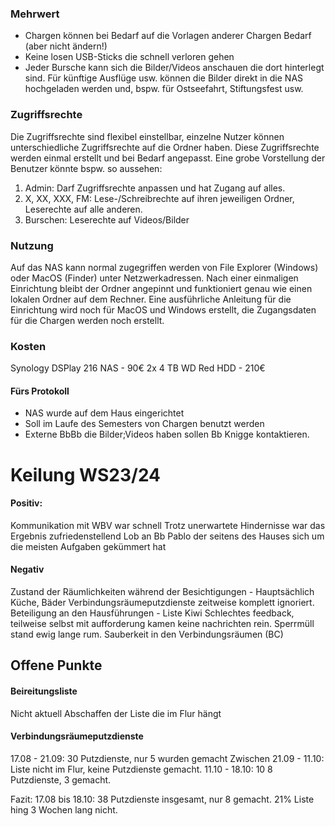 
### Mehrwert
- Chargen können bei Bedarf auf die Vorlagen anderer Chargen Bedarf (aber nicht ändern!)
- Keine losen USB-Sticks die schnell verloren gehen
- Jeder Bursche kann sich die Bilder/Videos anschauen die dort hinterlegt sind. Für künftige Ausflüge usw. können die Bilder direkt in die NAS hochgeladen werden und, bspw. für Ostseefahrt, Stiftungsfest usw. 
### Zugriffsrechte
Die Zugriffsrechte sind flexibel einstellbar, einzelne Nutzer können unterschiedliche Zugriffsrechte auf die Ordner haben. 
Diese Zugriffsrechte werden einmal erstellt und bei Bedarf angepasst.
Eine grobe Vorstellung der Benutzer könnte bspw. so aussehen:

1. Admin: Darf Zugriffsrechte anpassen und hat Zugang auf alles. 
2. X, XX, XXX, FM: Lese-/Schreibrechte auf ihren jeweiligen Ordner, Leserechte auf alle anderen.
3. Burschen: Leserechte auf Videos/Bilder

### Nutzung
Auf das NAS kann normal zugegriffen werden von File Explorer (Windows) oder MacOS (Finder) unter Netzwerkadressen.
Nach einer einmaligen Einrichtung bleibt der Ordner angepinnt und funktioniert genau wie einen lokalen Ordner auf dem Rechner. Eine ausführliche Anleitung für die Einrichtung wird noch für MacOS und Windows erstellt, die Zugangsdaten für die Chargen werden noch erstellt. 

### Kosten
Synology DSPlay 216 NAS - 90€
2x 4 TB WD Red HDD - 210€


#### Fürs Protokoll
- NAS wurde auf dem Haus eingerichtet
- Soll im Laufe des Semesters von Chargen benutzt werden
- Externe BbBb die Bilder;Videos haben sollen Bb Knigge kontaktieren.  
# Keilung WS23/24

#### Positiv:
Kommunikation mit WBV war schnell
Trotz unerwartete Hindernisse war das Ergebnis zufriedenstellend
Lob an Bb Pablo der seitens des Hauses sich um die meisten Aufgaben gekümmert hat

#### Negativ 
Zustand der Räumlichkeiten während der Besichtigungen - Hauptsächlich Küche, Bäder
Verbindungsräumeputzdienste zeitweise komplett ignoriert.
Beteiligung an den Hausführungen - Liste Kiwi
Schlechtes feedback, teilweise selbst mit aufforderung kamen keine nachrichten rein.
Sperrmüll stand ewig lange rum. 
Sauberkeit in den Verbindungsräumen (BC)


## Offene Punkte

#### Beireitungsliste
Nicht aktuell
Abschaffen der Liste die im Flur hängt

#### Verbindungsräumeputzdienste

17.08 - 21.09: 30 Putzdienste, nur 5 wurden gemacht
Zwischen 21.09 - 11.10: Liste nicht im Flur, keine Putzdienste gemacht.
11.10 - 18.10: 10 8 Putzdienste, 3 gemacht.

Fazit: 17.08 bis 18.10: 38 Putzdienste insgesamt, nur 8 gemacht. 21%
Liste hing 3 Wochen lang nicht.
